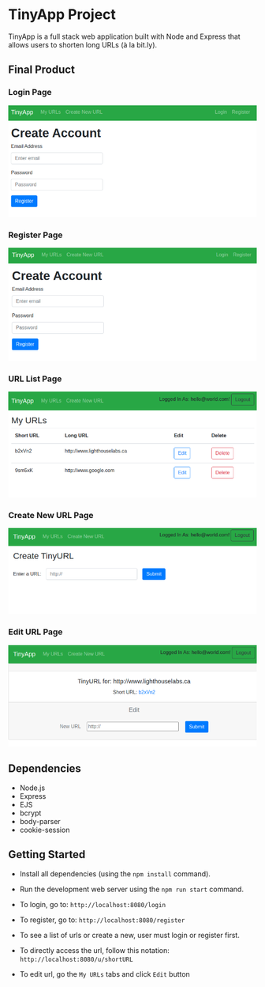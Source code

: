 # TinyApp Project

TinyApp is a full stack web application built with Node and Express that allows users to shorten long URLs (à la bit.ly).

## Final Product

### Login Page
!["Login"](https://github.com/jackiestchen/tinyapp/blob/master/doc/login.png?raw=true)

### Register Page
!["Register"](https://github.com/jackiestchen/tinyapp/blob/master/doc/register.png?raw=true)

### URL List Page
!["Show list of URLs"](https://github.com/jackiestchen/tinyapp/blob/master/doc/urls.png?raw=true)

### Create New URL Page
!["Create a new short URL"](https://github.com/jackiestchen/tinyapp/blob/master/doc/newUrl.png?raw=true)

### Edit URL Page
!["Edit URL"](https://github.com/jackiestchen/tinyapp/blob/master/doc/editUrl.png?raw=true)

## Dependencies

- Node.js
- Express
- EJS
- bcrypt
- body-parser
- cookie-session


## Getting Started

- Install all dependencies (using the `npm install` command).
- Run the development web server using the `npm run start` command.

- To login, go to: `http://localhost:8080/login`
- To register, go to: `http://localhost:8080/register`

- To see a list of urls or create a new, user must login or register first. 
- To directly access the url, follow this notation: `http://localhost:8080/u/shortURL`
- To edit url, go the `My URLs` tabs and click `Edit` button

